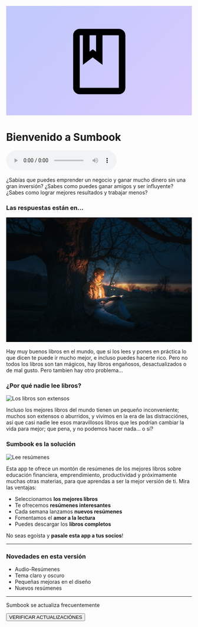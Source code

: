 ![Sumbook](https://raw.githubusercontent.com/LARG-APPS/Summary-Books/main/about/imgs/banner2.png)
# Bienvenido a Sumbook

<audio src="../content/about/about.mp3" controls></audio>

¿Sabías que puedes emprender un negocio y ganar mucho dinero sin 
una gran inversión? ¿Sabes como puedes ganar 
amigos y ser influyente? ¿Sabes como lograr 
mejores resultados y trabajar menos?

### Las respuestas están en...

![Libro interesante](https://raw.githubusercontent.com/LARG-APPS/Summary-Books/main/about/imgs/magic-book2.png)

Hay muy buenos libros en el mundo, que si los lees y 
pones en práctica lo que dicen te puede ir mucho mejor, 
e incluso puedes hacerte rico. Pero no todos los libros 
son tan mágicos, hay libros engañosos, desactualizados 
o de mal gusto. Pero tambien hay otro problema...

### ¿Por qué nadie lee libros?

![Los libros son extensos](../content/about/imgs/big-books2.png)

Incluso los mejores libros del mundo tienen un pequeño 
inconveniente; muchos son extensos o aburridos, y vivimos 
en la era de las distracciónes, así que casi nadie lee 
esos maravillosos libros que les podrían cambiar la vida 
para mejor; que pena, y no podemos hacer nada... o sí?

### Sumbook es la solución

![Lee resúmenes](../content/about/imgs/learn-more-fastly2.png)

Esta app te ofrece un montón 
de resúmenes de los mejores libros sobre educación 
financiera, emprendimiento, productividad y próximamente 
muchas otras materias, para que aprendas a ser la mejor 
versión de ti. Mira las ventajas:
- Seleccionamos **los mejores libros**
- Te ofrecemos **resúmenes interesantes**
- Cada semana lanzamos **nuevos resúmenes**
- Fomentamos el **amor a la lectura**
- Puedes descargar los **libros completos**

No seas egoísta y **pasale esta app a tus socios**!


<hr>

<div class="info">
<h3>Novedades en esta versión</h3>
<ul>
<li>Audio-Resúmenes</li>
<li>Tema claro y oscuro</li>
<li>Pequeñas mejoras en el diseño</li>
<li>Nuevos resúmenes</li>
</ul>
</div>

<hr>

<div class="center">
  <p>Sumbook se actualiza frecuentemente</p>
  <button class="premium-gradient" onclick="window.open('https://www.apklis.cu/application/larg.apps.sumbook')">VERIFICAR ACTUALIZACIÓNES</button>
</div>
